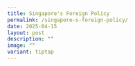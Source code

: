 ```yaml
---
title: Singapore's Foreign Policy
permalink: /singapore-s-foreign-policy/
date: 2025-04-15
layout: post
description: ""
image: ""
variant: tiptap
---
```

